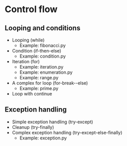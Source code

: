 # Control flow

## Looping and conditions

  * Looping (while)
      - Example: fibonacci.py
  * Condition (if-then-else)
      - Example: condition.py
  * Iteration (for)
      - Example: iteration.py
      - Example: enumeration.py
      - Example: range.py
  * A complex for loop (for-break--else)
      - Example: prime.py
  * Loop with continue

## Exception handling

  * Simple exception handling (try-except)
  * Cleanup (try-finally)
  * Complex exception handling (try-except-else-finally)
      - Example: exception.py
